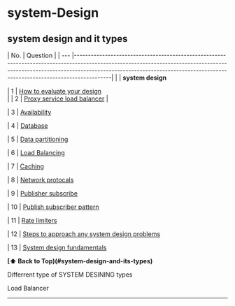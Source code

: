 # system-Design
## system design and it types

| No. | Question
|
| --- |-------------------------------------------------------------------------------------------------------------------------------------------------------------------------------------------------------------------------------------------------------|
|     | **system design**

| 1   |  [How to evaluate your design](#)                                                                                                                                        
|
| 2   |  [Proxy service load balancer](#)                                                       |                                                        
                                                        

 | 3 |  [Availability](#)

 | 4 |  [Database](#)

 | 5 |  [Data partitioning](#)

 | 6 |  [Load Balancing](#)

 | 7 |  [Caching](#)

 | 8 |  [Network protocals](#)

 | 9 |  [Publisher subscribe](#)

 | 10 |  [Publish subscriber pattern](#)

 | 11 |  [Rate limiters](#)

 | 12 |  [Steps to approach any system design problems](#)

 | 13 |  [System design fundamentals](#)


**[⬆ Back to Top)(#system-design-and-its-types)**

<!--<p> section 1 </p>
<p> section 2 </p>-->
<p> Differrent type of SYSTEM DESINING types <br> <p> Load Balancer </p>  <hr>



















